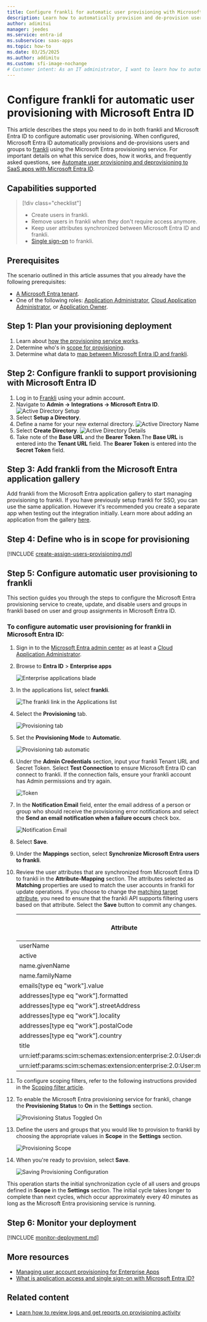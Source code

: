 ```yaml
---
title: Configure frankli for automatic user provisioning with Microsoft Entra ID
description: Learn how to automatically provision and de-provision user accounts from Microsoft Entra ID to frankli.
author: adimitui
manager: jeedes
ms.service: entra-id
ms.subservice: saas-apps
ms.topic: how-to
ms.date: 03/25/2025
ms.author: addimitu
ms.custom: sfi-image-nochange
# Customer intent: As an IT administrator, I want to learn how to automatically provision and deprovision user accounts from Microsoft Entra ID to frankli.io so that I can streamline the user management process and ensure that users have the appropriate access to frankli.io.
---
```


# Configure frankli for automatic user provisioning with Microsoft Entra ID

This article describes the steps you need to do in both frankli and Microsoft Entra ID to configure automatic user provisioning. When configured, Microsoft Entra ID automatically provisions and de-provisions users and groups to [frankli](https://www.frankli.io/) using the Microsoft Entra provisioning service. For important details on what this service does, how it works, and frequently asked questions, see [Automate user provisioning and deprovisioning to SaaS apps with Microsoft Entra ID](~/identity/app-provisioning/user-provisioning.md). 


## Capabilities supported
> [!div class="checklist"]
> * Create users in frankli.
> * Remove users in frankli when they don't require access anymore.
> * Keep user attributes synchronized between Microsoft Entra ID and frankli.
> * [Single sign-on](~/identity/enterprise-apps/add-application-portal-setup-oidc-sso.md) to frankli.

## Prerequisites

The scenario outlined in this article assumes that you already have the following prerequisites:

* [A Microsoft Entra tenant](~/identity-platform/quickstart-create-new-tenant.md). 
* One of the following roles: [Application Administrator](/entra/identity/role-based-access-control/permissions-reference#application-administrator), [Cloud Application Administrator](/entra/identity/role-based-access-control/permissions-reference#cloud-application-administrator), or [Application Owner](/entra/fundamentals/users-default-permissions#owned-enterprise-applications).

## Step 1: Plan your provisioning deployment
1. Learn about [how the provisioning service works](~/identity/app-provisioning/user-provisioning.md).
1. Determine who's in [scope for provisioning](~/identity/app-provisioning/define-conditional-rules-for-provisioning-user-accounts.md).
1. Determine what data to [map between Microsoft Entra ID and frankli](~/identity/app-provisioning/customize-application-attributes.md). 

<a name='step-2-configure-frankli-to-support-provisioning-with-azure-ad'></a>

## Step 2: Configure frankli to support provisioning with Microsoft Entra ID

1. Log in to [Frankli](https://beta.frankli.io/login) using your admin account. 
1. Navigate to **Admin -> Integrations -> Microsoft Entra ID**.
![Active Directory Setup](media/frankli-io-provisioning-tutorial/ad-setup.png)
1. Select **Setup a Directory**.
1. Define a name for your new external directory.
![Active Directory Name](media/frankli-io-provisioning-tutorial/ad-name.png)
1. Select **Create Directory**.
![Active Directory Details](media/frankli-io-provisioning-tutorial/ad-details.png)
1. Take note of the **Base URL** and the **Bearer Token**.The **Base URL** is entered into the **Tenant URL** field. The **Bearer Token** is entered into the **Secret Token** field.

<a name='step-3-add-frankli-from-the-azure-ad-application-gallery'></a>

## Step 3: Add frankli from the Microsoft Entra application gallery

Add frankli from the Microsoft Entra application gallery to start managing provisioning to frankli. If you have previously setup frankli for SSO, you can use the same application. However it's recommended you create a separate app when testing out the integration initially. Learn more about adding an application from the gallery [here](~/identity/enterprise-apps/add-application-portal.md). 

## Step 4: Define who is in scope for provisioning 

[!INCLUDE [create-assign-users-provisioning.md](~/identity/saas-apps/includes/create-assign-users-provisioning.md)]

## Step 5: Configure automatic user provisioning to frankli 

This section guides you through the steps to configure the Microsoft Entra provisioning service to create, update, and disable users and groups in frankli based on user and group assignments in Microsoft Entra ID.

<a name='to-configure-automatic-user-provisioning-for-frankli-in-azure-ad'></a>

### To configure automatic user provisioning for frankli in Microsoft Entra ID:

1. Sign in to the [Microsoft Entra admin center](https://entra.microsoft.com) as at least a [Cloud Application Administrator](~/identity/role-based-access-control/permissions-reference.md#cloud-application-administrator).
1. Browse to **Entra ID** > **Enterprise apps**

	![Enterprise applications blade](common/enterprise-applications.png)

1. In the applications list, select **frankli**.

	![The frankli link in the Applications list](common/all-applications.png)

1. Select the **Provisioning** tab.

	![Provisioning tab](common/provisioning.png)

1. Set the **Provisioning Mode** to **Automatic**.

	![Provisioning tab automatic](common/provisioning-automatic.png)

1. Under the **Admin Credentials** section, input your frankli Tenant URL and Secret Token. Select **Test Connection** to ensure Microsoft Entra ID can connect to frankli. If the connection fails, ensure your frankli account has Admin permissions and try again.

 	![Token](common/provisioning-testconnection-tenanturltoken.png)

1. In the **Notification Email** field, enter the email address of a person or group who should receive the provisioning error notifications and select the **Send an email notification when a failure occurs** check box.

	![Notification Email](common/provisioning-notification-email.png)

1. Select **Save**.

1. Under the **Mappings** section, select **Synchronize Microsoft Entra users to frankli**.

1. Review the user attributes that are synchronized from Microsoft Entra ID to frankli in the **Attribute-Mapping** section. The attributes selected as **Matching** properties are used to match the user accounts in frankli for update operations. If you choose to change the [matching target attribute](~/identity/app-provisioning/customize-application-attributes.md), you need to ensure that the frankli API supports filtering users based on that attribute. Select the **Save** button to commit any changes.

   |Attribute|Type|Supported for filtering|Required by frankliio|
   |---|---|---|---|
   |userName|String|&check;|&check;|
   |active|Boolean||&check;|
   |name.givenName|String||&check;|
   |name.familyName|String||&check;|
   |emails[type eq "work"].value|String||&check;|
   |addresses[type eq "work"].formatted|String||&check;|
   |addresses[type eq "work"].streetAddress|String||&check;|
   |addresses[type eq "work"].locality|String||&check;|
   |addresses[type eq "work"].postalCode|String||&check;|
   |addresses[type eq "work"].country|String||&check;|
   |title|String|||
   |urn:ietf:params:scim:schemas:extension:enterprise:2.0:User:department|String|||
   |urn:ietf:params:scim:schemas:extension:enterprise:2.0:User:manager|String|||

1. To configure scoping filters, refer to the following instructions provided in the [Scoping filter article](~/identity/app-provisioning/define-conditional-rules-for-provisioning-user-accounts.md).

1. To enable the Microsoft Entra provisioning service for frankli, change the **Provisioning Status** to **On** in the **Settings** section.

	![Provisioning Status Toggled On](common/provisioning-toggle-on.png)

1. Define the users and groups that you would like to provision to frankli by choosing the appropriate values in **Scope** in the **Settings** section.

	![Provisioning Scope](common/provisioning-scope.png)

1. When you're ready to provision, select **Save**.

	![Saving Provisioning Configuration](common/provisioning-configuration-save.png)

This operation starts the initial synchronization cycle of all users and groups defined in **Scope** in the **Settings** section. The initial cycle takes longer to complete than next cycles, which occur approximately every 40 minutes as long as the Microsoft Entra provisioning service is running. 

## Step 6: Monitor your deployment

[!INCLUDE [monitor-deployment.md](~/identity/saas-apps/includes/monitor-deployment.md)]

## More resources

* [Managing user account provisioning for Enterprise Apps](~/identity/app-provisioning/configure-automatic-user-provisioning-portal.md)
* [What is application access and single sign-on with Microsoft Entra ID?](~/identity/enterprise-apps/what-is-single-sign-on.md)

## Related content

* [Learn how to review logs and get reports on provisioning activity](~/identity/app-provisioning/check-status-user-account-provisioning.md)
